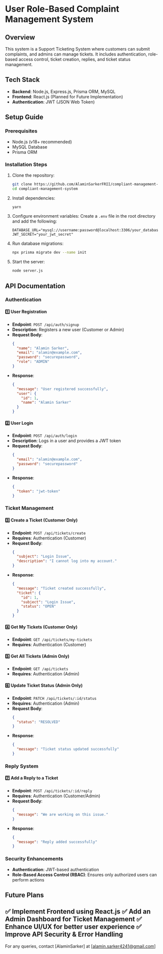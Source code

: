 # User Role-Based Complaint Management System

## Overview
This system is a Support Ticketing System where customers can submit complaints, and admins can manage tickets. It includes authentication, role-based access control, ticket creation, replies, and ticket status management.

## Tech Stack
- **Backend**: Node.js, Express.js, Prisma ORM, MySQL
- **Frontend**: React.js (Planned for Future Implementation)
- **Authentication**: JWT (JSON Web Token)

## Setup Guide

### Prerequisites
- Node.js (v18+ recommended)
- MySQL Database
- Prisma ORM

### Installation Steps
1. Clone the repository:
   ```sh
   git clone https://github.com/AlaminSarkerFRII/compliant-management-system.git
   cd compliant-management-system
   ```
2. Install dependencies:
   ```sh
   yarn
   ```
3. Configure environment variables:
   Create a `.env` file in the root directory and add the following:
   ```env
   DATABASE_URL="mysql://username:password@localhost:3306/your_database"
   JWT_SECRET="your_jwt_secret"
   ```
4. Run database migrations:
   ```sh
   npx prisma migrate dev --name init
   ```
5. Start the server:
   ```sh
   node server.js
   ```

## API Documentation

### Authentication
#### 1️⃣ **User Registration**
- **Endpoint**: `POST /api/auth/signup`
- **Description**: Registers a new user (Customer or Admin)
- **Request Body**:
  ```json
  {
    "name": "Alamin Sarker",
    "email": "alamin@example.com",
    "password": "securepassword",
    "role": "ADMIN"
  }
  ```
- **Response**:
  ```json
  {
    "message": "User registered successfully",
    "user": {
      "id": 1,
      "name": "Alamin Sarker"
    }
  }
  ```

#### 2️⃣ **User Login**
- **Endpoint**: `POST /api/auth/login`
- **Description**: Logs in a user and provides a JWT token
- **Request Body**:
  ```json
  {
    "email": "alamin@example.com",
    "password": "securepassword"
  }
  ```
- **Response**:
  ```json
  {
    "token": "jwt-token"
  }
  ```

### Ticket Management
#### 3️⃣ **Create a Ticket** (Customer Only)
- **Endpoint**: `POST /api/tickets/create`
- **Requires**: Authentication (Customer)
- **Request Body**:
  ```json
  {
    "subject": "Login Issue",
    "description": "I cannot log into my account."
  }
  ```
- **Response**:
  ```json
  {
    "message": "Ticket created successfully",
    "ticket": {
      "id": 1,
      "subject": "Login Issue",
      "status": "OPEN"
    }
  }
  ```

#### 4️⃣ **Get My Tickets** (Customer Only)
- **Endpoint**: `GET /api/tickets/my-tickets`
- **Requires**: Authentication (Customer)

#### 5️⃣ **Get All Tickets** (Admin Only)
- **Endpoint**: `GET /api/tickets`
- **Requires**: Authentication (Admin)

#### 6️⃣ **Update Ticket Status** (Admin Only)
- **Endpoint**: `PATCH /api/tickets/:id/status`
- **Requires**: Authentication (Admin)
- **Request Body**:
  ```json
  {
    "status": "RESOLVED"
  }
  ```
- **Response**:
  ```json
  {
    "message": "Ticket status updated successfully"
  }
  ```

### Reply System
#### 7️⃣ **Add a Reply to a Ticket**
- **Endpoint**: `POST /api/tickets/:id/reply`
- **Requires**: Authentication (Customer/Admin)
- **Request Body**:
  ```json
  {
    "message": "We are working on this issue."
  }
  ```
- **Response**:
  ```json
  {
    "message": "Reply added successfully"
  }
  ```

### Security Enhancements
- **Authentication**: JWT-based authentication
- **Role-Based Access Control (RBAC)**: Ensures only authorized users can perform actions

## Future Plans
✅ **Implement Frontend using React.js**
✅ **Add an Admin Dashboard for Ticket Management**
✅ **Enhance UI/UX for better user experience**
✅ **Improve API Security & Error Handling**
---
For any queries, contact [AlaminSarker] at [alamin.sarker4241@gmail.com]

